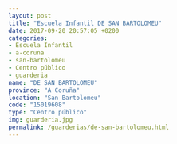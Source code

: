 ```yaml
---
layout: post
title: "Escuela Infantil DE SAN BARTOLOMEU"
date: 2017-09-20 20:57:05 +0200
categories:
- Escuela Infantil
- a-coruna
- san-bartolomeu
- Centro público
- guarderia
name: "DE SAN BARTOLOMEU"
province: "A Coruña"
location: "San Bartolomeu"
code: "15019608"
type: "Centro público"
img: guarderia.jpg
permalink: /guarderias/de-san-bartolomeu.html
---
```

